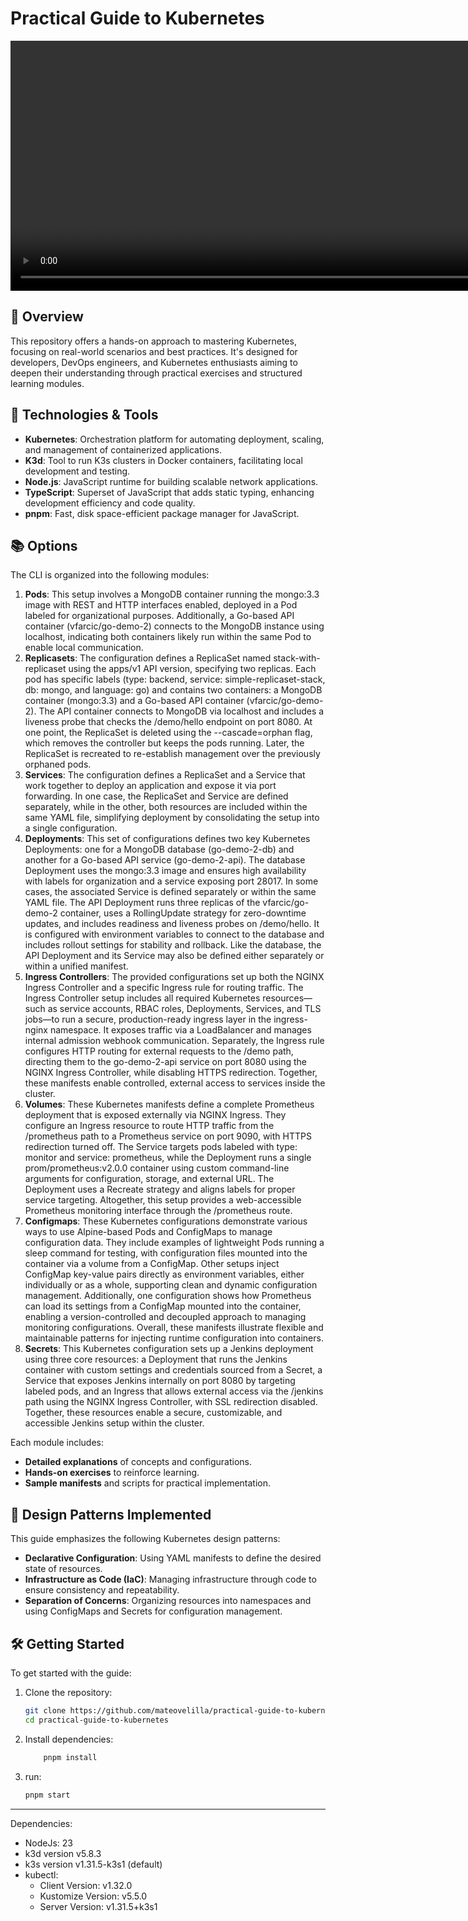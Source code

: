 # Practical Guide to Kubernetes
<video id="shortVideo" controls width="1000" height="400">
    <source src="https://raw.githubusercontent.com/mateovelilla/practical-guide-to-kubernetes/main/shorts/practical-guide-to-kubernetes.mp4" type="video/mp4">
    Tu navegador no soporta video HTML5.
</video>

## 🚀 Overview

This repository offers a hands-on approach to mastering Kubernetes, focusing on real-world scenarios and best practices. It's designed for developers, DevOps engineers, and Kubernetes enthusiasts aiming to deepen their understanding through practical exercises and structured learning modules.

## 🧰 Technologies & Tools

- **Kubernetes**: Orchestration platform for automating deployment, scaling, and management of containerized applications.
- **K3d**: Tool to run K3s clusters in Docker containers, facilitating local development and testing.
- **Node.js**: JavaScript runtime for building scalable network applications.
- **TypeScript**: Superset of JavaScript that adds static typing, enhancing development efficiency and code quality.
- **pnpm**: Fast, disk space-efficient package manager for JavaScript.

## 📚 Options

The CLI is organized into the following modules:
1. **Pods**: This setup involves a MongoDB container running the mongo:3.3 image with REST and HTTP interfaces enabled, deployed in a Pod labeled for organizational purposes. Additionally, a Go-based API container (vfarcic/go-demo-2) connects to the MongoDB instance using localhost, indicating both containers likely run within the same Pod to enable local communication.
2. **Replicasets**: The configuration defines a ReplicaSet named stack-with-replicaset using the apps/v1 API version, specifying two replicas. Each pod has specific labels (type: backend, service: simple-replicaset-stack, db: mongo, and language: go) and contains two containers: a MongoDB container (mongo:3.3) and a Go-based API container (vfarcic/go-demo-2). The API container connects to MongoDB via localhost and includes a liveness probe that checks the /demo/hello endpoint on port 8080. At one point, the ReplicaSet is deleted using the --cascade=orphan flag, which removes the controller but keeps the pods running. Later, the ReplicaSet is recreated to re-establish management over the previously orphaned pods.
3. **Services**: The configuration defines a ReplicaSet and a Service that work together to deploy an application and expose it via port forwarding. In one case, the ReplicaSet and Service are defined separately, while in the other, both resources are included within the same YAML file, simplifying deployment by consolidating the setup into a single configuration.
4. **Deployments**: This set of configurations defines two key Kubernetes Deployments: one for a MongoDB database (go-demo-2-db) and another for a Go-based API service (go-demo-2-api). The database Deployment uses the mongo:3.3 image and ensures high availability with labels for organization and a service exposing port 28017. In some cases, the associated Service is defined separately or within the same YAML file. The API Deployment runs three replicas of the vfarcic/go-demo-2 container, uses a RollingUpdate strategy for zero-downtime updates, and includes readiness and liveness probes on /demo/hello. It is configured with environment variables to connect to the database and includes rollout settings for stability and rollback. Like the database, the API Deployment and its Service may also be defined either separately or within a unified manifest.
5. **Ingress Controllers**: The provided configurations set up both the NGINX Ingress Controller and a specific Ingress rule for routing traffic. The Ingress Controller setup includes all required Kubernetes resources—such as service accounts, RBAC roles, Deployments, Services, and TLS jobs—to run a secure, production-ready ingress layer in the ingress-nginx namespace. It exposes traffic via a LoadBalancer and manages internal admission webhook communication. Separately, the Ingress rule configures HTTP routing for external requests to the /demo path, directing them to the go-demo-2-api service on port 8080 using the NGINX Ingress Controller, while disabling HTTPS redirection. Together, these manifests enable controlled, external access to services inside the cluster.
6. **Volumes**: These Kubernetes manifests define a complete Prometheus deployment that is exposed externally via NGINX Ingress. They configure an Ingress resource to route HTTP traffic from the /prometheus path to a Prometheus service on port 9090, with HTTPS redirection turned off. The Service targets pods labeled with type: monitor and service: prometheus, while the Deployment runs a single prom/prometheus:v2.0.0 container using custom command-line arguments for configuration, storage, and external URL. The Deployment uses a Recreate strategy and aligns labels for proper service targeting. Altogether, this setup provides a web-accessible Prometheus monitoring interface through the /prometheus route.
7. **Configmaps**: These Kubernetes configurations demonstrate various ways to use Alpine-based Pods and ConfigMaps to manage configuration data. They include examples of lightweight Pods running a sleep command for testing, with configuration files mounted into the container via a volume from a ConfigMap. Other setups inject ConfigMap key-value pairs directly as environment variables, either individually or as a whole, supporting clean and dynamic configuration management. Additionally, one configuration shows how Prometheus can load its settings from a ConfigMap mounted into the container, enabling a version-controlled and decoupled approach to managing monitoring configurations. Overall, these manifests illustrate flexible and maintainable patterns for injecting runtime configuration into containers.
8. **Secrets**: This Kubernetes configuration sets up a Jenkins deployment using three core resources: a Deployment that runs the Jenkins container with custom settings and credentials sourced from a Secret, a Service that exposes Jenkins internally on port 8080 by targeting labeled pods, and an Ingress that allows external access via the /jenkins path using the NGINX Ingress Controller, with SSL redirection disabled. Together, these resources enable a secure, customizable, and accessible Jenkins setup within the cluster.

Each module includes:

- **Detailed explanations** of concepts and configurations.
- **Hands-on exercises** to reinforce learning.
- **Sample manifests** and scripts for practical implementation.

## 🧩 Design Patterns Implemented

This guide emphasizes the following Kubernetes design patterns:

- **Declarative Configuration**: Using YAML manifests to define the desired state of resources.
- **Infrastructure as Code (IaC)**: Managing infrastructure through code to ensure consistency and repeatability.
- **Separation of Concerns**: Organizing resources into namespaces and using ConfigMaps and Secrets for configuration management.

## 🛠️ Getting Started

To get started with the guide:

1. Clone the repository:

   ```bash
   git clone https://github.com/mateovelilla/practical-guide-to-kubernetes.git
   cd practical-guide-to-kubernetes
   ```
2. Install dependencies:
    ```bash
        pnpm install
    ```
3. run:
    ```bash
    pnpm start
    ```
------------
Dependencies:
- NodeJs: 23
- k3d version v5.8.3
- k3s version v1.31.5-k3s1 (default)
- kubectl:
    - Client Version: v1.32.0
    - Kustomize Version: v5.5.0
    - Server Version: v1.31.5+k3s1
